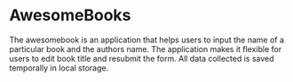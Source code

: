 # AwesomeBooks

The awesomebook is an application that helps users to input the name of a particular book and the authors name. The application makes it flexible for users to edit book title and resubmit the form. All data collected is saved temporally in local storage.
